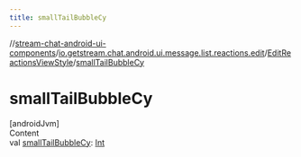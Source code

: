 ```yaml
---
title: smallTailBubbleCy
---
```

//[stream-chat-android-ui-components](../../../index.md)/[io.getstream.chat.android.ui.message.list.reactions.edit](../index.md)/[EditReactionsViewStyle](index.md)/[smallTailBubbleCy](smallTailBubbleCy.md)



# smallTailBubbleCy  
[androidJvm]  
Content  
val [smallTailBubbleCy](smallTailBubbleCy.md): [Int](https://kotlinlang.org/api/latest/jvm/stdlib/kotlin/-int/index.html)  



